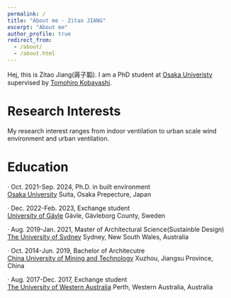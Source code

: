 ```yaml
---
permalink: /
title: "About me - Zitao JIANG"
excerpt: "About me"
author_profile: true
redirect_from: 
  - /about/
  - /about.html
---
```

Hej, this is Zitao Jiang(蔣子韜). I am a PhD student at [Osaka Univeristy](http://www.arch.eng.osaka-u.ac.jp/~labo4/index-j.html) supervised by [Tomohiro Kobayashi](https://scholar.google.co.jp/citations?user=G-qZ56wAAAAJ&hl=ja).


Research Interests
======
My research interest ranges from indoor ventilation to urban scale wind environment and urban ventilation.

Education
======
· Oct. 2021-Sep. 2024, Ph.D. in built environment <br>
[Osaka University](https://www.osaka-u.ac.jp/en) Suita, Osaka Prepecture, Japan

· Dec. 2022-Feb. 2023, Exchange student <br>
[University of Gävle](https://www.hig.se/Ext/En/University-of-Gavle.html) Gävle, Gävleborg County, Sweden

· Aug. 2019-Jan. 2021, Master of Architectural Science(Sustainble Design)<br>
[The University of Sydney](https://www.sydney.edu.au/) Sydney, New South Wales, Australia 

· Oct. 2014-Jun. 2019, Bachelor of Architecutre<br>
[China University of Mining and Technology](https://global.cumt.edu.cn/) Xuzhou, Jiangsu Province, China

· Aug. 2017-Dec. 2017, Exchange student<br>
[The University of Western Australia](https://www.uwa.edu.au/) Perth, Western Australia, Australia

